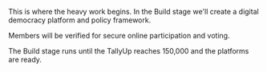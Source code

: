 This is where the heavy work begins. In the Build stage we'll create a digital democracy platform and policy framework. 

Members will be verified for secure online participation and voting. 

The Build stage runs until the TallyUp reaches 150,000 and the platforms are ready.
